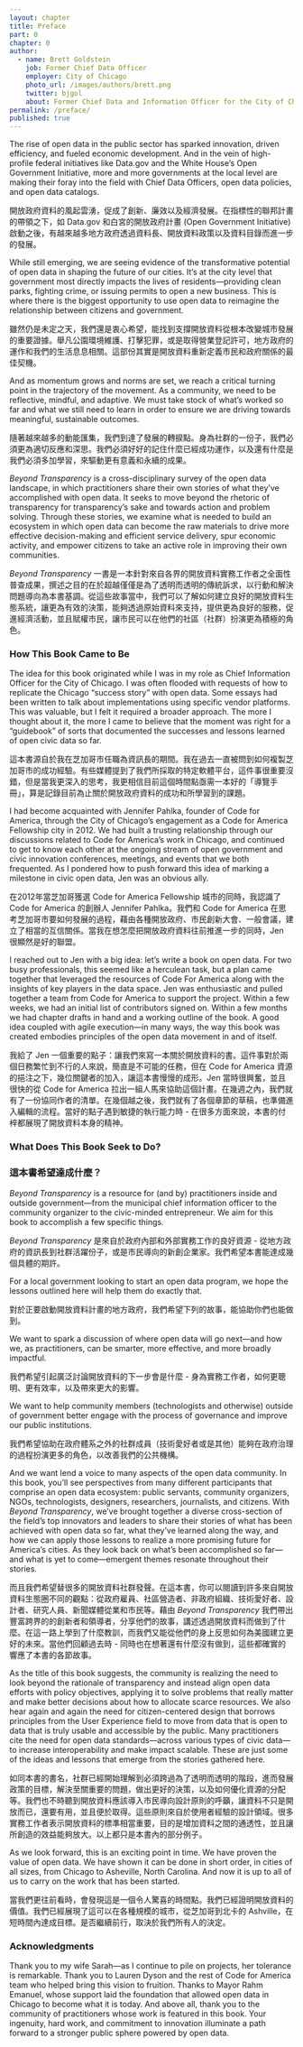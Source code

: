 ```yaml
---
layout: chapter
title: Preface
part: 0
chapter: 0
author: 
  - name: Brett Goldstein
    job: Former Chief Data Officer
    employer: City of Chicago
    photo_url: /images/authors/brett.png
    twitter: bjgol
    about: Former Chief Data and Information Officer for the City of Chicago. Currently a fellow in Urban Science at the University of Chicago Harris School of Public Policy.
permalink: /preface/
published: true
---
```


The rise of open data in the public sector has sparked innovation, driven efficiency, and fueled economic development. And in the vein of high-profile federal initiatives like Data.gov and the White House’s Open Government Initiative, more and more governments at the local level are making their foray into the field with Chief Data Officers, open data policies, and open data catalogs.

開放政府資料的風起雲湧，促成了創新、廉效以及經濟發展。在指標性的聯邦計畫的帶領之下，如 Data.gov 和白宮的開放政府計畫 (Open Government Initiative) 啟動之後，有越來越多地方政府透過資料長、開放資料政策以及資料目錄而進一步的發展。

While still emerging, we are seeing evidence of the transformative potential of open data in shaping the future of our cities. It’s at the city level that government most directly impacts the lives of residents—providing clean parks, fighting crime, or issuing permits to open a new business. This is where there is the biggest opportunity to use open data to reimagine the relationship between citizens and government.

雖然仍是未定之天，我們還是衷心希望，能找到支撐開放資料從根本改變城市發展的重要證據。舉凡公園環境維護、打擊犯罪，或是取得營業登記許可，地方政府的運作和我們的生活息息相關。這部份其實是開放資料重新定義市民和政府關係的最佳契機。

And as momentum grows and norms are set, we reach a critical turning point in the trajectory of the movement. As a community, we need to be reflective, mindful, and adaptive. We must take stock of what’s worked so far and what we still need to learn in order to ensure we are driving towards meaningful, sustainable outcomes.

隨著越來越多的動能匯集，我們到達了發展的轉捩點。身為社群的一份子，我們必須更為適切反應和深思。我們必須好好的記住什麼已經成功運作，以及還有什麼是我們必須多加學習，來驅動更有意義和永續的成果。

*Beyond Transparency* is a cross-disciplinary survey of the open data landscape, in which practitioners share their own stories of what they’ve accomplished with open data. It seeks to move beyond the rhetoric of transparency for transparency’s sake and towards action and problem solving. Through these stories, we examine what is needed to build an ecosystem in which open data can become the raw materials to drive more effective decision-making and efficient service delivery, spur economic activity, and empower citizens to take an active role in improving their own communities.

*Beyond Transparency* 一書是一本針對來自各界的開放資料實務工作者之全面性普查成果，撰述之目的在於超越僅僅是為了透明而透明的傳統訴求，以行動和解決問題導向為本書基調。從這些故事當中，我們可以了解如何建立良好的開放資料生態系統，讓更為有效的決策，能夠透過原始資料來支持，提供更為良好的服務，促進經濟活動，並且賦權市民，讓市民可以在他們的社區（社群）扮演更為積極的角色。

### How This Book Came to Be

The idea for this book originated while I was in my role as Chief Information Officer for the City of Chicago. I was often flooded with requests of how to replicate the Chicago “success story” with open data. Some essays had been written to talk about implementations using specific vendor platforms. This was valuable, but I felt it required a broader approach. The more I thought about it, the more I came to believe that the moment was right for a “guidebook” of sorts that documented the successes and lessons learned of open civic data so far.

這本書源自於我在芝加哥市任職為資訊長的期間。我在過去一直被問到如何複製芝加哥市的成功經驗。有些媒體提到了我們所採取的特定軟體平台，這件事很重要沒錯，但是當我更深入的思考，我更相信目前這個時間點亟需一本好的「導覽手冊」，算是記錄目前為止關於開放政府資料的成功和所學習到的課題。

I had become acquainted with Jennifer Pahlka, founder of Code for America, through the City of Chicago’s engagement as a Code for America Fellowship city in 2012. We had built a trusting relationship through our discussions related to Code for America’s work in Chicago, and continued to get to know each other at the ongoing stream of open government and civic innovation conferences, meetings, and events that we both frequented. As I pondered how to push forward this idea of marking a milestone in civic open data, Jen was an obvious ally.

在2012年當芝加哥獲選 Code for America Fellowship 城市的同時，我認識了 Code for America 的創辦人 Jennifer Pahlka。我們和 Code for America 在思考芝加哥市要如何發展的過程，藉由各種開放政府、市民創新大會、一般會議，建立了相當的互信關係。當我在想怎麼把開放政府資料往前推進一步的同時，Jen 很顯然是好的聯盟。

I reached out to Jen with a big idea: let’s write a book on open data. For two busy professionals, this seemed like a herculean task, but a plan came together that leveraged the resources of Code For America along with the insights of key players in the data space. Jen was enthusiastic and pulled together a team from Code for America to support the project. Within a few weeks, we had an initial list of contributors signed on. Within a few months we had chapter drafts in hand and a working outline of the book. A good idea coupled with agile execution—in many ways, the way this book was created embodies principles of the open data movement in and of itself.

我給了 Jen 一個重要的點子：讓我們來寫一本關於開放資料的書。這件事對於兩個日務繁忙到不行的人來說，簡直是不可能的任務，但在 Code for America 資源的挹注之下，幾位關鍵者的加入，讓這本書慢慢的成形。Jen 當時很興奮，並且很快的從 Code for America 拉出一組人馬來協助這個計畫。在幾週之內，我們就有了一份協同作者的清單。在幾個越之後，我們就有了各個章節的草稿，也準備進入編輯的流程。當好的點子遇到敏捷的執行能力時 - 在很多方面來說，本書的付梓都展現了開放資料本身的精神。

### What Does This Book Seek to Do?

### 這本書希望達成什麼？

*Beyond Transparency* is a resource for (and by) practitioners inside and outside government—from the municipal chief information officer to the community organizer to the civic-minded entrepreneur. We aim for this book to accomplish a few specific things.

*Beyond Transparency* 是來自於政府內部和外部實務工作的良好資源 - 從地方政府的資訊長到社群活躍份子，或是市民導向的新創企業家。我們希望本書能達成幾個具體的期許。

For a local government looking to start an open data program, we hope the lessons outlined here will help them do exactly that.

對於正要啟動開放資料計畫的地方政府，我們希望下列的故事，能協助你們也能做到。

We want to spark a discussion of where open data will go next—and how we, as practitioners, can be smarter, more effective, and more broadly impactful.

我們希望引起廣泛討論開放資料的下一步會是什麼 - 身為實務工作者，如何更聰明、更有效率，以及帶來更大的影響。

We want to help community members (technologists and otherwise) outside of government better engage with the process of governance and improve our public institutions.

我們希望協助在政府體系之外的社群成員（技術愛好者或是其他）能夠在政府治理的過程扮演更多的角色，以改善我們的公共機構。

And we want lend a voice to many aspects of the open data community. In this book, you’ll see perspectives from many different participants that comprise an open data ecosystem: public servants, community organizers, NGOs, technologists, designers, researchers, journalists, and citizens. With *Beyond Transparency*, we’ve brought together a diverse cross-section of the field’s top innovators and leaders to share their stories of what has been achieved with open data so far, what they’ve learned along the way, and how we can apply those lessons to realize a more promising future for America’s cities. As they look back on what’s been accomplished so far—and what is yet to come—emergent themes resonate throughout their stories.

而且我們希望替很多的開放資料社群發聲。在這本書，你可以閱讀到許多來自開放資料生態圈不同的觀點：從政府雇員、社區營造者、非政府組織、技術愛好者、設計者、研究人員、新聞媒體從業和市民等。藉由 *Beyond Transparency* 我們帶出豐富跨界的的創新者和領導者，分享他們的故事，講述透過開放資料而做到了什麼。在這一路上學到了什麼教訓，而我們又能從他們的身上反思如何為美國建立更好的未來。當他們回顧過去時 - 同時也在想著還有什麼沒有做到，這些都確實的響應了本書的各節故事。

As the title of this book suggests, the community is realizing the need to look beyond the rationale of transparency and instead align open data efforts with policy objectives, applying it to solve problems that really matter and make better decisions about how to allocate scarce resources. We also hear again and again the need for citizen-centered design that borrows principles from the User Experience field to move from data that is open to data that is truly usable and accessible by the public. Many practitioners cite the need for open data standards—across various types of civic data—to increase interoperability and make impact scalable. These are just some of the ideas and lessons that emerge from the stories gathered here.

如同本書的書名，社群已經開始理解到必須跨過為了透明而透明的階段，進而發展政策的目標，解決至關重要的問題，做出更好的決策，以及如何優化資源的分配等。我們也不時聽到開放資料應該導入市民導向設計原則的呼籲，讓資料不只是開放而已，還要有用，並且便於取得。這些原則來自於使用者經驗的設計領域。很多實務工作者表示開放資料的標準相當重要，目的是增加資料之間的通透性，並且讓所創造的效益能夠放大。以上都只是本書內的部分例子。

As we look forward, this is an exciting point in time. We have proven the value of open data. We have shown it can be done in short order, in cities of all sizes, from Chicago to Asheville, North Carolina. And now it is up to all of us to carry on the work that has been started.

當我們更往前看時，會發現這是一個令人驚喜的時間點。我們已經證明開放資料的價值。我們已經展現了這可以在各種規模的城市，從芝加哥到北卡的 Ashville，在短時間內達成目標。是否繼續前行，取決於我們所有人的決定。

### Acknowledgments

Thank you to my wife Sarah—as I continue to pile on projects, her tolerance is remarkable. Thank you to Lauren Dyson and the rest of Code for America team who helped bring this vision to fruition. Thanks to Mayor Rahm Emanuel, whose support laid the foundation that allowed open data in Chicago to become what it is today. And above all, thank you to the community of practitioners whose work is featured in this book. Your ingenuity, hard work, and commitment to innovation illuminate a path forward to a stronger public sphere powered by open data.